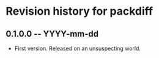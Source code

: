 # Revision history for packdiff

## 0.1.0.0 -- YYYY-mm-dd

* First version. Released on an unsuspecting world.
